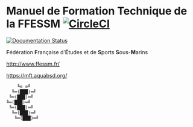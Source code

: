 # Manuel de Formation Technique de la FFESSM [![CircleCI](https://circleci.com/gh/AquaBSD/mft-ffessm.svg?style=svg)](https://circleci.com/gh/AquaBSD/mft-ffessm)

[![Documentation Status](https://readthedocs.org/projects/mft/badge/?version=latest)](http://mft.readthedocs.io/fr/latest/?badge=latest)

**F**édération **F**rançaise d'**É**tudes et de **S**ports **S**ous-**M**arins

http://www.ffessm.fr/

https://mft.aquabsd.org/

```
    ╚⊙ ⊙╝
  ╚═(███)═╝
 ╚═(███)═╝
╚═(███)═╝
 ╚═(███)═╝
  ╚═(███)═╝
   ╚═(███)═╝
```
